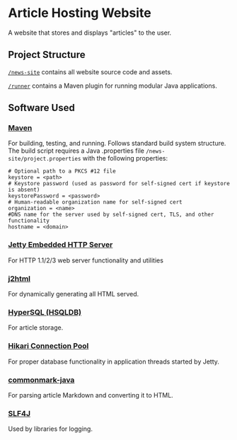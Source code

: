 # Article Hosting Website

A website that stores and displays "articles" to the user.

## Project Structure

[`/news-site`](news-site) contains all website source code and assets.

[`/runner`](runner) contains a Maven plugin for running modular Java applications.

## Software Used

### [Maven](https://maven.apache.org/)

For building, testing, and running. Follows standard build system structure. The build script requires a Java .properties file `/news-site/project.properties` with the following properties:

```properties
# Optional path to a PKCS #12 file
keystore = <path>
# Keystore password (used as password for self-signed cert if keystore is absent)
keystorePassword = <password>
# Human-readable organization name for self-signed cert
organization = <name>
#DNS name for the server used by self-signed cert, TLS, and other functionality
hostname = <domain>
```

### [Jetty Embedded HTTP Server](https://www.eclipse.org/jetty/documentation/jetty-11/programming-guide/index.html)

For HTTP 1.1/2/3 web server functionality and utilities

### [j2html](https://j2html.com/)

For dynamically generating all HTML served.

### [HyperSQL (HSQLDB)](http://hsqldb.org/)

For article storage.

### [Hikari Connection Pool](https://github.com/brettwooldridge/HikariCP)

For proper database functionality in application threads started by Jetty.

### [commonmark-java](https://github.com/commonmark/commonmark-java)

For parsing article Markdown and converting it to HTML.

### [SLF4J](http://www.slf4j.org/)

Used by libraries for logging.